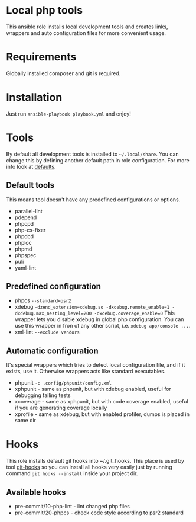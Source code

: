 # Local php tools

This ansible role installs local development tools and creates links, wrappers and auto configuration files for more
convenient usage.
 
# Requirements

Globally installed composer and git is required.

# Installation

Just run `ansible-playbook playbook.yml` and enjoy!
 
# Tools

By default all development tools is installed to `~/.local/share`. You can change this by defining another default path
in role configuration. For more info look at [defaults](defaults/main.yml).

## Default tools

This means tool doesn't have any predefined configurations or options.

* parallel-lint
* pdepend
* phpcpd
* php-cs-fixer
* phpdcd
* phploc
* phpmd
* phpspec
* puli
* yaml-lint

## Predefined configuration

* phpcs `--standard=psr2`
* xdebug `-dzend_extension=xdebug.so -dxdebug.remote_enable=1 -dxdebug.max_nesting_level=200 -dxdebug.coverage_enable=0`
  This wrapper lets you disable xdebug in global php configuration. You can use this wrapper in fron of any other script,
  i.e. `xdebug app/console ...`.
* xml-lint `--exclude vendors`

## Automatic configuration

It's special wrappers which tries to detect local configuration file, and if it exists, use it. Otherwise wrappers acts
like standard executables.

* phpunit `-c .config/phpunit/config.xml`
* xphpunit - same as phpunit, but with xdebug enabled, useful for debugging failing tests
* xcoverage - same as xphpunit, but with code coverage enabled, useful if you are generating coverage locally
* xprofile - same as xdebug, but with enabled profiler, dumps is placed in same dir

# Hooks

This role installs default git hooks into ~/.git_hooks. This place is used by tool [git-hooks](https://github.com/icefox/git-hooks)
so you can install all hooks very easily just by running command `git hooks --install` inside your project dir.

## Available hooks

* pre-commit/10-php-lint - lint changed php files
* pre-commit/20-phpcs - check code style according to psr2 standard
